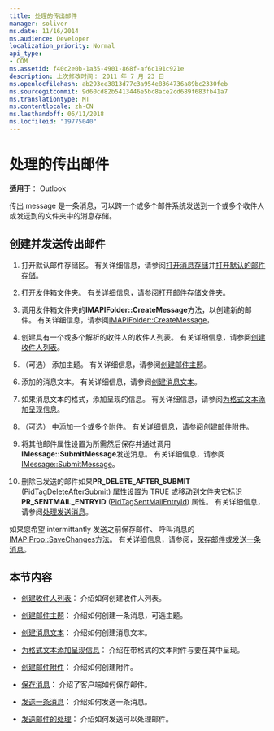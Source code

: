 ```yaml
---
title: 处理的传出邮件
manager: soliver
ms.date: 11/16/2014
ms.audience: Developer
localization_priority: Normal
api_type:
- COM
ms.assetid: f40c2e0b-1a35-4901-868f-af6c191c921e
description: 上次修改时间： 2011 年 7 月 23 日
ms.openlocfilehash: ab293ee3813d77c3a954e8364736a89bc2330feb
ms.sourcegitcommit: 9d60cd82b5413446e5bc8ace2cd689f683fb41a7
ms.translationtype: MT
ms.contentlocale: zh-CN
ms.lasthandoff: 06/11/2018
ms.locfileid: "19775040"
---
```

# <a name="handling-an-outgoing-message"></a>处理的传出邮件

**适用于**： Outlook 
  
传出 message 是一条消息，可以跨一个或多个邮件系统发送到一个或多个收件人或发送到的文件夹中的消息存储。
  
## <a name="create-and-send-an-outgoing-message"></a>创建并发送传出邮件
  
1. 打开默认邮件存储区。 有关详细信息，请参阅[打开消息存储](opening-a-message-store.md)并[打开默认的邮件存储](opening-the-default-message-store.md)。
    
2. 打开发件箱文件夹。 有关详细信息，请参阅[打开邮件存储文件夹](opening-a-message-store-folder.md)。
    
3. 调用发件箱文件夹的**IMAPIFolder::CreateMessage**方法，以创建新的邮件。 有关详细信息，请参阅[IMAPIFolder::CreateMessage](imapifolder-createmessage.md)，
    
4. 创建具有一个或多个解析的收件人的收件人列表。 有关详细信息，请参阅[创建收件人列表](creating-a-recipient-list.md)。
    
5. （可选） 添加主题。 有关详细信息，请参阅[创建邮件主题](creating-a-message-subject.md)。
    
6. 添加的消息文本。 有关详细信息，请参阅[创建消息文本](creating-message-text.md)。
    
7. 如果消息文本的格式，添加呈现的信息。 有关详细信息，请参阅[为格式文本添加呈现信息](adding-rendering-information-to-formatted-text.md)。
    
8. （可选） 中添加一个或多个附件。 有关详细信息，请参阅[创建邮件附件](creating-a-message-attachment.md)。
    
9. 将其他邮件属性设置为所需然后保存并通过调用**IMessage::SubmitMessage**发送消息。 有关详细信息，请参阅[IMessage::SubmitMessage](imessage-submitmessage.md)。
    
10. 删除已发送的邮件如果**PR\_DELETE_AFTER_SUBMIT** ([PidTagDeleteAfterSubmit](pidtagdeleteaftersubmit-canonical-property.md)) 属性设置为 TRUE 或移动到文件夹它标识**PR_SENTMAIL_ENTRYID** ([PidTagSentMailEntryId](pidtagsentmailentryid-canonical-property.md)) 属性。 有关详细信息，请参阅[处理发送消息](processing-a-sent-message.md)。
    
如果您希望 intermittantly 发送之前保存邮件、 呼叫消息的[IMAPIProp::SaveChanges](imapiprop-savechanges.md)方法。 有关详细信息，请参阅，[保存邮件](saving-a-message.md)或[发送一条消息](sending-a-message.md)。 
  
## <a name="in-this-section"></a>本节内容

- [创建收件人列表](creating-a-recipient-list.md)： 介绍如何创建收件人列表。
    
- [创建邮件主题](creating-a-message-subject.md)： 介绍如何创建一条消息，可选主题。
    
- [创建消息文本](creating-message-text.md)： 介绍如何创建消息文本。
    
- [为格式文本添加呈现信息](adding-rendering-information-to-formatted-text.md)： 介绍在带格式的文本附件与要在其中呈现。
    
- [创建邮件附件](creating-a-message-attachment.md)： 介绍如何创建附件。
    
- [保存消息](saving-a-message.md)： 介绍了客户端如何保存邮件。
    
- [发送一条消息](sending-a-message.md)： 介绍如何发送一条消息。
    
- [发送邮件的处理](processing-a-sent-message.md)： 介绍如何发送可以处理邮件。
    

